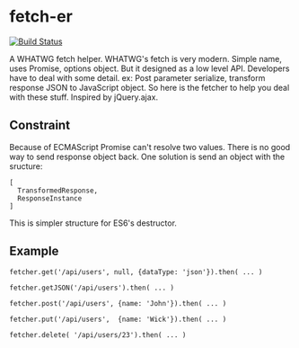 fetch-er
========

[![Build Status](https://travis-ci.org/othree/fetcher.svg?branch=master)](https://travis-ci.org/othree/fetcher)

A WHATWG fetch helper. WHATWG's fetch is very modern. Simple name, uses Promise, options object. But it designed as a low level API.
Developers have to deal with some detail. ex: Post parameter serialize, transform response JSON to JavaScript object.
So here is the fetcher to help you deal with these stuff. Inspired by jQuery.ajax.

Constraint
----------

Because of ECMAScript Promise can't resolve two values. There is no good way to send response object back.
One solution is send an object with the sructure:

    [
      TransformedResponse,
      ResponseInstance
    ]

This is simpler structure for ES6's destructor.

Example
-------

    fetcher.get('/api/users', null, {dataType: 'json'}).then( ... )

    fetcher.getJSON('/api/users').then( ... )

    fetcher.post('/api/users', {name: 'John'}).then( ... )

    fetcher.put('/api/users',  {name: 'Wick'}).then( ... )

    fetcher.delete( '/api/users/23').then( ... )
